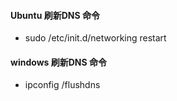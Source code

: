 
#### Ubuntu 刷新DNS 命令
 * sudo /etc/init.d/networking restart
 
 
#### windows 刷新DNS 命令
 * ipconfig /flushdns
